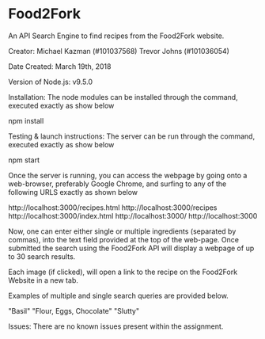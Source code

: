 # Food2Fork
An API Search Engine to find recipes from the Food2Fork website.

Creator:
  Michael Kazman (#101037568)
  Trevor Johns   (#101036054)

Date Created:
  March 19th, 2018

Version of Node.js:
  v9.5.0

Installation:
  The node modules can be installed through the command, executed exactly as show below

  npm install

Testing & launch instructions:
  The server can be run through the command, executed exactly as show below

  npm start

  Once the server is running, you can access the webpage by going onto a web-browser, preferably Google Chrome,
  and surfing to any of the following URLS exactly as shown below

  http://localhost:3000/recipes.html
  http://localhost:3000/recipes
  http://localhost:3000/index.html
  http://localhost:3000/
  http://localhost:3000

  Now, one can enter either single or multiple ingredients (separated by commas), into the text field provided at the
  top of the web-page. Once submitted the search using the Food2Fork API will display a webpage of up to 30 search results.

  Each image (if clicked), will open a link to the recipe on the Food2Fork Website in a new tab.

  Examples of multiple and single search queries are provided below.

  "Basil"
  "Flour, Eggs, Chocolate"
  "Slutty"

Issues:
  There are no known issues present within the assignment.
